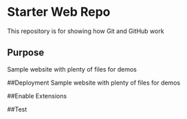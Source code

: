 # Starter Web Repo

This repository is for showing how Git and GitHub work

## Purpose

Sample website with plenty of files for demos

##Deployment
Sample website with plenty of files for demos

##Enable Extensions

##Test
